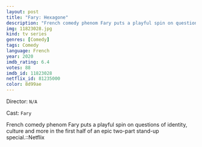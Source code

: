 ```yaml
---
layout: post
title: "Fary: Hexagone"
description: "French comedy phenom Fary puts a playful spin on questions of identity, culture and more in the first half of an epic two-part stand-up special.::Netflix.."
img: 11823028.jpg
kind: tv series
genres: [Comedy]
tags: Comedy 
language: French
year: 2020
imdb_rating: 6.4
votes: 88
imdb_id: 11823028
netflix_id: 81235000
color: 8d99ae
---
```

Director: `N/A`  

Cast: `Fary` 

French comedy phenom Fary puts a playful spin on questions of identity, culture and more in the first half of an epic two-part stand-up special.::Netflix
